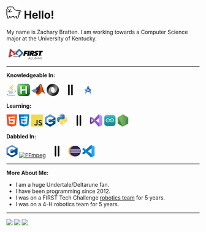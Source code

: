 # <img height="32" src="icons/Toby.gif" alt="Dog"/> Hello!
My name is Zachary Bratten. I am working towards a Computer Science major at the University of Kentucky.

<picture>
  <source srcset="icons/FIRSTAlumn-Dark.png" media="(prefers-color-scheme: dark)"/>
  <source srcset="icons/FIRSTAlumn-Light.png" media="(prefers-color-scheme: light), (prefers-color-scheme: no-preference)"/>
  <a><img align="center" width=100 alt="firstinspires.org" title="firstinspires.org" src="icons/FIRSTAlumn-Light.png"/></a>
</picture>

---

**Knowledgeable In:**

<a href="https://www.java.com" target="_blank"><img height="32" src="icons/Java.png" alt="Java" title="Java"/></a>
<a href="https://www.autohotkey.com" target="_blank"><img height="32" src="icons/AutoHotKey.png" alt="AutoHotKey" title="AutoHotKey"/></a>
<a href="https://www.mathworks.com" target="_blank"><img height="32" src="icons/Matlab.png" alt="MATLAB" title="MATLAB"/></a>
<a href="https://www.json.org" target="_blank"><img height="32" src="icons/JSON.svg" alt="JSON" title="JSON"/></a>
<a><img height="16" src="icons/Blank.png" alt="Blank"/></a>
<a><img height="32" src="icons/DoubleLine.svg" alt="Double Line"/></a>
<a><img height="16" src="icons/Blank.png" alt="Blank"/></a>
<a href="https://developer.android.com/studio" target="_blank"><img height="32" src="icons/AS.svg" alt="Android Studio" title="Android Studio"/></a>

**Learning:**

<a href="https://en.wikipedia.org/wiki/HTML5" target="_blank"><img height="32" src="icons/HTML5.png" alt="HTML5" title="HTML5"/></a>
<a href="https://en.wikipedia.org/wiki/CSS" target="_blank"><img height="32" src="icons/CSS.png" alt="CSS" title="CSS"/></a>
<a href="https://en.wikipedia.org/wiki/JavaScript" target="_blank"><img height="32" src="icons/JS.svg" alt="JavaScript" title="JavaScript"/></a>
<a href="https://isocpp.org" target="_blank"><img height="32" src="icons/C++.svg" alt="C++" title="C++"/></a>
<a href="https://www.python.org" target="_blank"><img height="32" src="icons/Python.svg" alt="Python" title="Python"/></a>
<a><img height="16" src="icons/Blank.png" alt="Blank"/></a>
<a><img height="32" src="icons/DoubleLine.svg" alt="Double Line"/></a>
<a><img height="16" src="icons/Blank.png" alt="Blank"/></a>
<a href="https://visualstudio.microsoft.com/" target="_blank"><img height="32" src="icons/VS.svg" alt="Visual Studio" title="Visual Studio"/></a>
<a href="https://www.arduino.cc/en/software" target="_blank"><img height="32" src="icons/ArduinoIDE.svg" alt="Arduino IDE" title="Arduino IDE"/></a>
<a href="https://nodejs.org/" target="_blank"><img height="32" src="icons/NodeJS.png" alt="NodeJS" title="NodeJS"/></a>

**Dabbled In:**

<a href="https://en.wikipedia.org/wiki/C_(programming_language)" target="_blank"><img height="32" src="icons/C.svg" alt="C" title="C"/></a>
<a href="https://ffmpeg.org/" target="_blank"><img height="32" src="icons/FFmpeg.svg" alt="FFmpeg" title="FFmpeg"/></a>
<a><img height="16" src="icons/Blank.png" alt="Blank"/></a>
<a><img height="32" src="icons/DoubleLine.svg" alt="Double Line"/></a>
<a><img height="16" src="icons/Blank.png" alt="Blank"/></a>
<a href="https://www.eclipse.org/downloads/" target="_blank"><img height="32" src="icons/Eclipse.png" alt="Eclipse" title="Eclipse"/></a>
<a href="https://code.visualstudio.com/" target="_blank"><img height="32" src="icons/VSCode.svg" alt="Visual Studio Code" title="Visual Studio Code"/></a>

---

**More About Me:**
* I am a huge Undertale/Deltarune fan.
* I have been programming since 2012.
* I was on a FIRST Tech Challenge [robotics team](https://www.lectriclegends.org) for 5 years.
* I was on a 4-H robotics team for 5 years.

---

<picture>
  <source srcset="https://github-readme-stats.vercel.app/api?username=thegreatonenamedzach&custom_title=GitHub%20Stats&show_icons=true&theme=dark" media="(prefers-color-scheme: dark)"/>
  <source srcset="https://github-readme-stats.vercel.app/api?username=thegreatonenamedzach&custom_title=GitHub%20Stats&show_icons=true" media="(prefers-color-scheme: light), (prefers-color-scheme: no-preference)"/>
  <a><img align="center" src="https://github-readme-stats.vercel.app/api?username=thegreatonenamedzach&custom_title=GitHub%20Stats&show_icons=true"/></a>
</picture>
<picture>
  <source srcset="https://github-readme-stats.vercel.app/api/top-langs/?username=thegreatonenamedzach&custom_title=Languages%20Used%20On%20GitHub&layout=compact&langs_count=8&theme=dark" media="(prefers-color-scheme: dark)"/>
  <source srcset="https://github-readme-stats.vercel.app/api/top-langs/?username=thegreatonenamedzach&custom_title=Languages%20Used%20On%20GitHub&layout=compact&langs_count=8" media="(prefers-color-scheme: light), (prefers-color-scheme: no-preference)"/>
  <a><img align="center" src="https://github-readme-stats.vercel.app/api/top-langs/?username=thegreatonenamedzach&custom_title=Languages%20Used%20On%20GitHub&layout=compact&langs_count=8"/></a>
</picture>

<picture>
  <source srcset="https://github-readme-stats.vercel.app/api/wakatime?username=thegreatonenamedzach&custom_title=Programming%20Stats%20(last%20year)&layout=compact&theme=dark" media="(prefers-color-scheme: dark)"/>
  <source srcset="https://github-readme-stats.vercel.app/api/wakatime?username=thegreatonenamedzach&custom_title=Programming%20Stats%20(last%20year)&layout=compact" media="(prefers-color-scheme: light), (prefers-color-scheme: no-preference)"/>
  <img align="center" src="https://github-readme-stats.vercel.app/api/wakatime?username=thegreatonenamedzach&custom_title=Programming%20Stats%20(last%20year)&layout=compact"/>
</picture>
